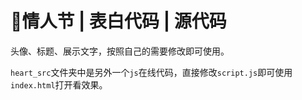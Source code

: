 # 🌴情人节 | 表白代码 | 源代码
头像、标题、展示文字，按照自己的需要修改即可使用。



`heart_src`文件夹中是另外一个`js`在线代码，直接修改`script.js`即可使用`index.html`打开看效果。
